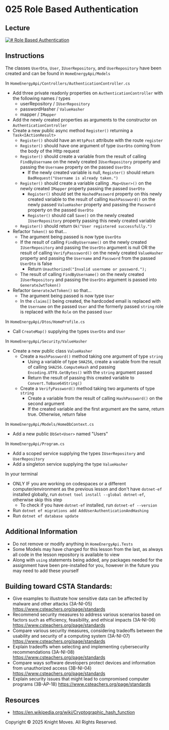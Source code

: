 # 025 Role Based Authentication

## Lecture

[![# Role Based Authentication](https://img.youtube.com/vi/RTUTtORZ8nM/0.jpg)](https://www.youtube.com/watch?v=RTUTtORZ8nM)

## Instructions

The classes `UserDto`, `User`, `IUserRepository`, and `UserRepository` have been created and can be found in `HomeEnergyApi/Models`

In `HomeEnergyApi/Controllers/AuthenticationController.cs`
- Add three private readonly properties on `AuthenticationController` with the following names / types
    - userRepository / `IUserRepository`
    - passwordHasher / `ValueHasher`
    - mapper / `IMapper`
- Add the newly created properties as arguments to the constructor on `AuthenticationController`
- Create a new public async method `Register()` returning a `Task<IActionResult>`
    - `Register()` should have an `HttpPost` attribute with the route `register`
    - `Register()` should have one argument of type `UserDto` coming from the body of the Http request
    - `Register()` should create a variable from the result of calling `FindByUsername` on the newly created `IUserRepository` property and passing the `Username` property on the passed `UserDto`
        - If the newly created variable is null, `Register()` should return `BadRequest("Username is already taken.")`
    - `Register()` should create a variable calling `.Map<User>()` on the newly created `IMapper` property passing the passed `UserDto`
        - `Register()` should set the `HashedPassword` property on this newly created variable to the result of calling `HashPassword()` on the newly passed `ValueHasher` property and passing the `Password` property on the passed `UserDto`
        - `Register()` should call `Save()` on the newly created `IUserRepository` property passing this newly created variable
    - `Register()` should return `Ok("User registered successfully.")`
- Refactor `Token()` so that...
    - The argument being passed is now type `UserDto`
    - If the result of calling `FindByUsername()` on the newly created `IUserRepository` and passing the `UserDto` argument is null OR the result of calling `VerifyPasssword()` on the newly created `ValueHasher` property and passing the `Username` and `Password` from the passed `UserDto` is false
        - Return `Unauthorized("Invalid username or password.");`
    - The result of calling `FindByUsername()` on the newly created `IUserRepository` and passing the `UserDto` argument is passed into `GenerateJwtToken()`
- Refactor `GenerateJwtToken()` so that...
    - The argument being passed is now type `User`
    - In the `claims[]` being created, the hardcoded email is replaced with the `Username` on the passed `User` and the formerly passed `string` role is replaced with the `Role` on the passed `User`

In `HomeEnergyApi/Dtos/HomeProfile.cs`
- Call `CreateMap()` supplying the types `UserDto` and `User`

In `HomeEnergyApi/Security/ValueHasher`
- Create a new public class `ValueHasher`
    - Create a `HashPassword()` method taking one argument of type `string`
        - Using a variable of type `SHA256`, create a variable from the result of calling `SHA256.ComputeHash` and passing `Encoding.UTF8.GetBytes()` with the `string` argument passed
        - Return the result of passing this created variable to `Convert.ToBase64String()`
    - Create a `VerifyPassword()` method taking two arguments of type `string`
        - Create a variable from the result of calling `HashPassword()` on the second argument
        - If the created variable and the first argument are the same, return true. Otherwise, return false

In `HomeEnergyApi/Models/HomeDbContext.cs`
- Add a new public `DbSet<User>` named "Users"

In `HomeEnergyApi/Program.cs`
- Add a scoped service supplying the types `IUserRepository` and `UserRepository`
- Add a singleton service supplying the type `ValueHasher`

In your terminal
- ONLY IF you are working on codespaces or a different computer/environment as the previous lesson and don't have `dotnet-ef` installed globally, run `dotnet tool install --global dotnet-ef`, otherwise skip this step
    - To check if you have `dotnet-ef` installed, run `dotnet-ef --version`
- Run `dotnet ef migrations add AddUserAuthenticationAndHashing`
- Run `dotnet ef database update`

## Additional Information
- Do not remove or modify anything in `HomeEnergyApi.Tests`
- Some Models may have changed for this lesson from the last, as always all code in the lesson repository is available to view
- Along with `using` statements being added, any packages needed for the assignment have been pre-installed for you, however in the future you may need to add these yourself

## Building toward CSTA Standards:
- Give examples to illustrate how sensitive data can be affected by malware and other attacks (3A-NI-05) https://www.csteachers.org/page/standards
- Recommend security measures to address various scenarios based on factors such as efficiency, feasibility, and ethical impacts (3A-NI-06) https://www.csteachers.org/page/standards
- Compare various security measures, considering tradeoffs between the usability and security of a computing system (3A-NI-07) https://www.csteachers.org/page/standards
- Explain tradeoffs when selecting and implementing cybersecurity recommendations (3A-NI-08) https://www.csteachers.org/page/standards
- Compare ways software developers protect devices and information from unauthorized access (3B-NI-04) https://www.csteachers.org/page/standards
- Explain security issues that might lead to compromised computer programs (3B-AP-18) https://www.csteachers.org/page/standards

## Resources
- https://en.wikipedia.org/wiki/Cryptographic_hash_function

Copyright &copy; 2025 Knight Moves. All Rights Reserved.
